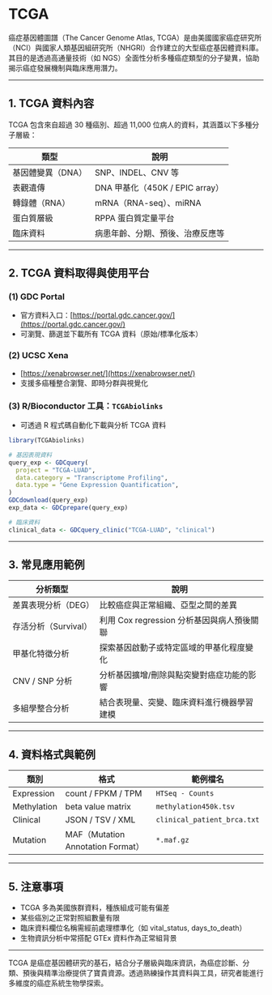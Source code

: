 # TCGA

癌症基因體圖譜（The Cancer Genome Atlas, TCGA）是由美國國家癌症研究所（NCI）與國家人類基因組研究所（NHGRI）合作建立的大型癌症基因體資料庫。其目的是透過高通量技術（如 NGS）全面性分析多種癌症類型的分子變異，協助揭示癌症發展機制與臨床應用潛力。

---

## 1. TCGA 資料內容

TCGA 包含來自超過 30 種癌別、超過 11,000 位病人的資料，其涵蓋以下多種分子層級：

| 類型         | 說明                         |
| ---------- | -------------------------- |
| 基因體變異（DNA） | SNP、INDEL、CNV 等            |
| 表觀遺傳       | DNA 甲基化（450K / EPIC array） |
| 轉錄體（RNA）   | mRNA（RNA-seq）、miRNA        |
| 蛋白質層級      | RPPA 蛋白質定量平台               |
| 臨床資料       | 病患年齡、分期、預後、治療反應等           |

---

## 2. TCGA 資料取得與使用平台

### (1) GDC Portal

* 官方資料入口：[https://portal.gdc.cancer.gov/](https://portal.gdc.cancer.gov/)
* 可瀏覽、篩選並下載所有 TCGA 資料（原始/標準化版本）

### (2) UCSC Xena

* [https://xenabrowser.net/](https://xenabrowser.net/)
* 支援多癌種整合瀏覽、即時分群與視覺化

### (3) R/Bioconductor 工具：`TCGAbiolinks`

* 可透過 R 程式碼自動化下載與分析 TCGA 資料

```r
library(TCGAbiolinks)

# 基因表現資料
query_exp <- GDCquery(
  project = "TCGA-LUAD",
  data.category = "Transcriptome Profiling",
  data.type = "Gene Expression Quantification",
)
GDCdownload(query_exp)
exp_data <- GDCprepare(query_exp)

# 臨床資料
clinical_data <- GDCquery_clinic("TCGA-LUAD", "clinical")
```

---

## 3. 常見應用範例

| 分析類型           | 說明                            |
| -------------- | ----------------------------- |
| 差異表現分析（DEG）    | 比較癌症與正常組織、亞型之間的差異             |
| 存活分析（Survival） | 利用 Cox regression 分析基因與病人預後關聯 |
| 甲基化特徵分析        | 探索基因啟動子或特定區域的甲基化程度變化          |
| CNV / SNP 分析   | 分析基因擴增/刪除與點突變對癌症功能的影響         |
| 多組學整合分析        | 結合表現量、突變、臨床資料進行機器學習建模         |

---

## 4. 資料格式與範例

| 類別          | 格式                              | 範例檔名                        |
| ----------- | ------------------------------- | --------------------------- |
| Expression  | count / FPKM / TPM              | `HTSeq - Counts`            |
| Methylation | beta value matrix               | `methylation450k.tsv`       |
| Clinical    | JSON / TSV / XML                | `clinical_patient_brca.txt` |
| Mutation    | MAF（Mutation Annotation Format） | `*.maf.gz`                  |

---

## 5. 注意事項

* TCGA 多為美國族群資料，種族組成可能有偏差
* 某些癌別之正常對照組數量有限
* 臨床資料欄位名稱需經前處理標準化（如 vital\_status, days\_to\_death）
* 生物資訊分析中常搭配 GTEx 資料作為正常組背景

---

TCGA 是癌症基因體研究的基石，結合分子層級與臨床資訊，為癌症診斷、分類、預後與精準治療提供了寶貴資源。透過熟練操作其資料與工具，研究者能進行多維度的癌症系統生物學探索。
